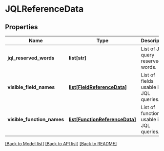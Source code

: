 # JQLReferenceData

## Properties
Name | Type | Description | Notes
------------ | ------------- | ------------- | -------------
**jql_reserved_words** | **list[str]** | List of JQL query reserved words. | [optional] 
**visible_field_names** | [**list[FieldReferenceData]**](FieldReferenceData.md) | List of fields usable in JQL queries. | [optional] 
**visible_function_names** | [**list[FunctionReferenceData]**](FunctionReferenceData.md) | List of functions usable in JQL queries. | [optional] 

[[Back to Model list]](../README.md#documentation-for-models) [[Back to API list]](../README.md#documentation-for-api-endpoints) [[Back to README]](../README.md)

